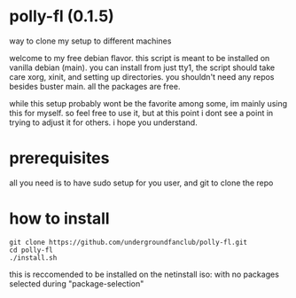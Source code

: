 # polly-fl (0.1.5)
way to clone my setup to different machines

welcome to my free debian flavor.
this script is meant to be installed on vanilla debian (main).
you can install from just tty1, the script should take care xorg, xinit, and setting up directories.
you shouldn't need any repos besides buster main.
all the packages are free.

while this setup probably wont be the favorite among some, im mainly using this for myself.
so feel free to use it, but at this point i dont see a point in trying to adjust it for others.
i hope you understand.

# prerequisites
all you need is to have sudo setup for you user, and git to clone the repo

# how to install
```
git clone https://github.com/undergroundfanclub/polly-fl.git
cd polly-fl
./install.sh
```
this is reccomended to be installed on the netinstall iso: with no packages selected during "package-selection"
